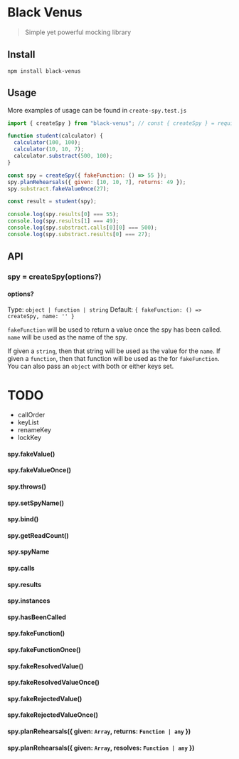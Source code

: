 # Black Venus

> Simple yet powerful mocking library

## Install

```
npm install black-venus
```

## Usage

More examples of usage can be found in `create-spy.test.js`

```javascript
import { createSpy } from "black-venus"; // const { createSpy } = require('black-venus')

function student(calculator) {
  calculator(100, 100);
  calculator(10, 10, 7);
  calculator.substract(500, 100);
}

const spy = createSpy({ fakeFunction: () => 55 });
spy.planRehearsals({ given: [10, 10, 7], returns: 49 });
spy.substract.fakeValueOnce(27);

const result = student(spy);

console.log(spy.results[0] === 55);
console.log(spy.results[1] === 49);
console.log(spy.substract.calls[0][0] === 500);
console.log(spy.substract.results[0] === 27);
```

## API

### spy = createSpy(options?)

#### options?

Type: `object | function | string`
Default: `{ fakeFunction: () => createSpy, name: '' }`

`fakeFunction` will be used to return a value once the spy has been called.
`name` will be used as the name of the spy.

If given a `string`, then that string will be used as the value for the `name`.
If given a `function`, then that function will be used as the for `fakeFunction`.
You can also pass an `object` with both or either keys set.

# TODO

- callOrder
- keyList
- renameKey
- lockKey

#### spy.fakeValue()

#### spy.fakeValueOnce()

#### spy.throws()

#### spy.setSpyName()

#### spy.bind()

#### spy.getReadCount()

#### spy.spyName

#### spy.calls

#### spy.results

#### spy.instances

#### spy.hasBeenCalled

#### spy.fakeFunction()

#### spy.fakeFunctionOnce()

#### spy.fakeResolvedValue()

#### spy.fakeResolvedValueOnce()

#### spy.fakeRejectedValue()

#### spy.fakeRejectedValueOnce()

#### spy.planRehearsals({ given: `Array`, returns: `Function | any` })

#### spy.planRehearsals({ given: `Array`, resolves: `Function | any` })
